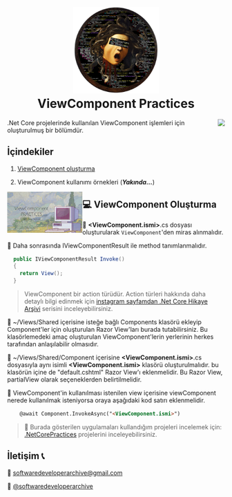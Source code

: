 <h1 align="center">
  <br>
  <a href="https://github.com/zeynepaslierhan/.NetCoreArchive"><img src="https://github.com/zeynepaslierhan/.NetCoreArchive/blob/main/img/Readme/Logo.png" alt="SoftwareDeveloperArchive" width="200"></a>
  <br>
  ViewComponent Practices
  <br>
</h1>

<img src="https://github.com/zeynepaslierhan/.NetCoreArchive/blob/main/img/Readme/Kaynak%C3%A7a.gif" align="right">

.Net Core projelerinde kullanılan ViewComponent işlemleri için oluşturulmuş bir bölümdür.

## İçindekiler

1. [ViewComponent oluşturma](https://github.com/zeynepaslierhan/.NetCoreArchive/blob/main/ViewComponents/README.md#-viewcomponent-olu%C5%9Fturma)

2. ViewComponent kullanımı örnekleri (***Yakında...***)

<a href="https://www.youtube.com/watch?v=t5fEB9ulkEw"><img src="https://github.com/zeynepaslierhan/.NetCoreArchive/blob/main/img/ViewComponent%20Practices.jpg" align="left" height="95"> </a> 

## 💻 ViewComponent Oluşturma

📌 **<ViewComponent.ismi>**.cs dosyası oluşturularak `ViewComponent`'den miras alınmalıdır.

📌 Daha sonrasında IViewComponentResult ile method tanımlanmalıdır.
  ```c#
    public IViewComponentResult Invoke()
    {
      return View();
    }
  ```
    
  > ViewComponent bir action türüdür. Action türleri hakkında daha detaylı bilgi edinmek için [instagram sayfamdan .Net Core Hikaye Arşivi](https://www.instagram.com/softwaredeveloperarchive/) serisini inceleyebilirsiniz.
     
📌 ~/Views/Shared içerisine isteğe bağlı Components klasörü ekleyip Component'ler için oluşturulan Razor View'ları burada tutabilirsiniz. Bu klasörlemedeki amaç oluşturulan ViewComponent'lerin yerlerinin herkes tarafından anlaşılabilir olmasıdır. 

📌 ~/Views/Shared/Component içerisine **<ViewComponent.ismi>**.cs dosyasıyla aynı isimli **<ViewComponent.ismi>** klasörü oluşturulmalıdır. bu klasörün içine de "default.cshtml" Razor View'ı eklenmelidir. Bu Razor View, partialView olarak seçeneklerden belirtilmelidir.

📌 ViewComponent'in kullanılması istenilen view içerisine viewComponent nerede kullanılmak isteniyorsa oraya aşağıdaki kod satırı eklenmelidir.
  
  ```html
      @await Component.InvokeAsync("<ViewComponent.ismi>")
  ```
  
> :dizzy: Burada gösterilen uygulamaları kullandığım projeleri incelemek için: [.NetCorePractices](https://github.com/zeynepaslierhan/.NetCorePractices) projelerini inceleyebilirsiniz.



## İletişim :telephone_receiver:

:e-mail:  softwaredeveloperarchive@gmail.com

:iphone: [@softwaredeveloperarchive](https://www.instagram.com/softwaredeveloperarchive/)
